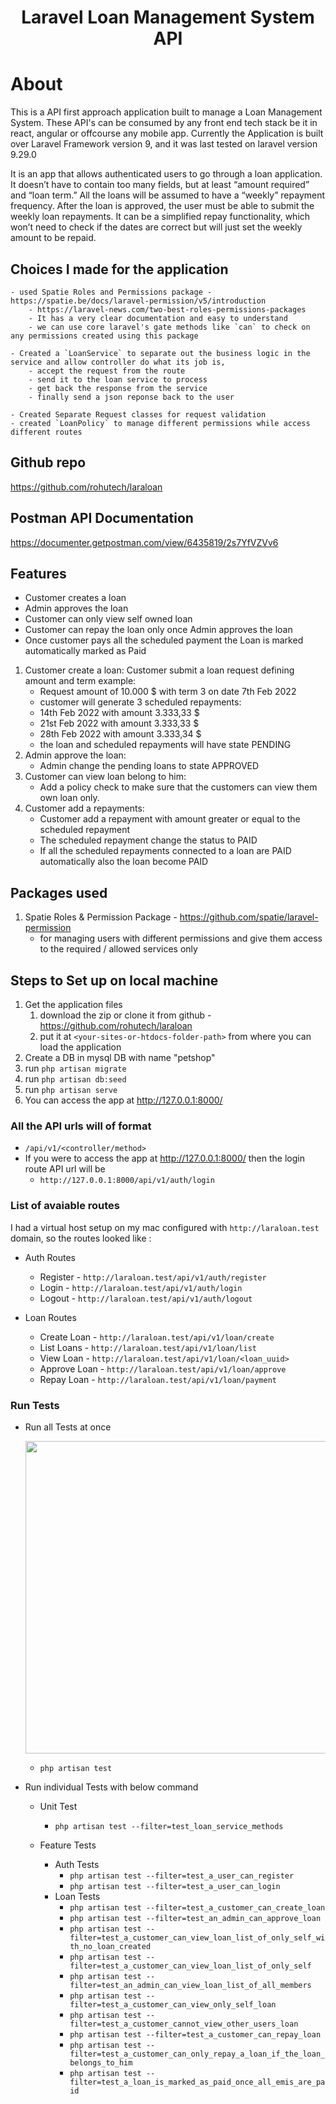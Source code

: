 <h1 align="center">Laravel Loan Management System API</h1>

# About

This is a API first approach application built to manage a Loan Management System.
These API's can be consumed by any front end tech stack be it in react, angular or offcourse any mobile app.
Currently the Application is built over Laravel Framework version 9, and it was last tested on laravel version 9.29.0

It is an app that allows authenticated users to go through a loan application. It doesn’t have to contain too many fields, but at least “amount
required” and “loan term.” All the loans will be assumed to have a “weekly” repayment frequency.
After the loan is approved, the user must be able to submit the weekly loan repayments. It can be a simplified repay functionality, which won’t need to check if the dates are correct but will just set the weekly amount to be repaid.

## Choices I made for the application

    - used Spatie Roles and Permissions package - https://spatie.be/docs/laravel-permission/v5/introduction
        - https://laravel-news.com/two-best-roles-permissions-packages
        - It has a very clear documentation and easy to understand
        - we can use core laravel's gate methods like `can` to check on any permissions created using this package

    - Created a `LoanService` to separate out the business logic in the service and allow controller do what its job is,
        - accept the request from the route
        - send it to the loan service to process
        - get back the response from the service
        - finally send a json reponse back to the user

    - Created Separate Request classes for request validation
    - created `LoanPolicy` to manage different permissions while access different routes

## Github repo

https://github.com/rohutech/laraloan

## Postman API Documentation

https://documenter.getpostman.com/view/6435819/2s7YfVZVv6

## Features

-   Customer creates a loan
-   Admin approves the loan
-   Customer can only view self owned loan
-   Customer can repay the loan only once Admin approves the loan
-   Once customer pays all the scheduled payment the Loan is marked automatically marked as Paid

1. Customer create a loan:
   Customer submit a loan request defining amount and term example:
    - Request amount of 10.000 $ with term 3 on date 7th Feb 2022
    - customer will generate 3 scheduled repayments:
    - 14th Feb 2022 with amount 3.333,33 $
    - 21st Feb 2022 with amount 3.333,33 $
    - 28th Feb 2022 with amount 3.333,34 $
    - the loan and scheduled repayments will have state PENDING
2. Admin approve the loan:
    - Admin change the pending loans to state APPROVED
3. Customer can view loan belong to him:
    - Add a policy check to make sure that the customers can view them own loan only.
4. Customer add a repayments:
    - Customer add a repayment with amount greater or equal to the scheduled repayment
    - The scheduled repayment change the status to PAID
    - If all the scheduled repayments connected to a loan are PAID automatically also the loan become PAID

## Packages used

1. Spatie Roles & Permission Package - https://github.com/spatie/laravel-permission
    - for managing users with different permissions and give them access to the required / allowed services only

## Steps to Set up on local machine

1. Get the application files
    1. download the zip or clone it from github - https://github.com/rohutech/laraloan
    2. put it at `<your-sites-or-htdocs-folder-path>` from where you can load the application
2. Create a DB in mysql DB with name "petshop"
3. run `php artisan migrate`
4. run `php artisan db:seed`
5. run `php artisan serve`
6. You can access the app at http://127.0.0.1:8000/

### All the API urls will of format

-   `/api/v1/<controller/method>`
-   If you were to access the app at http://127.0.0.1:8000/ then the login route API url will be
    -   `http://127.0.0.1:8000/api/v1/auth/login`

### List of avaiable routes

I had a virtual host setup on my mac configured with `http://laraloan.test` domain, so the routes looked like :

-   Auth Routes

    -   Register - `http://laraloan.test/api/v1/auth/register`
    -   Login - `http://laraloan.test/api/v1/auth/login`
    -   Logout - `http://laraloan.test/api/v1/auth/logout`

-   Loan Routes
    -   Create Loan - `http://laraloan.test/api/v1/loan/create`
    -   List Loans - `http://laraloan.test/api/v1/loan/list`
    -   View Loan - `http://laraloan.test/api/v1/loan/<loan_uuid>`
    -   Approve Loan - `http://laraloan.test/api/v1/loan/approve`
    -   Repay Loan - `http://laraloan.test/api/v1/loan/payment`

### Run Tests

-   Run all Tests at once
    <p><img src="http://rohutech.com/wp-content/uploads/2022/09/Laravel-Loan-Tests.png" width="500"></p>

    -   `php artisan test`

-   Run individual Tests with below command

    -   Unit Test

        -   `php artisan test --filter=test_loan_service_methods`

    -   Feature Tests
        -   Auth Tests
            -   `php artisan test --filter=test_a_user_can_register`
            -   `php artisan test --filter=test_a_user_can_login`
        -   Loan Tests
            -   `php artisan test --filter=test_a_customer_can_create_loan`
            -   `php artisan test --filter=test_an_admin_can_approve_loan`
            -   `php artisan test --filter=test_a_customer_can_view_loan_list_of_only_self_with_no_loan_created`
            -   `php artisan test --filter=test_a_customer_can_view_loan_list_of_only_self`
            -   `php artisan test --filter=test_an_admin_can_view_loan_list_of_all_members`
            -   `php artisan test --filter=test_a_customer_can_view_only_self_loan`
            -   `php artisan test --filter=test_a_customer_cannot_view_other_users_loan`
            -   `php artisan test --filter=test_a_customer_can_repay_loan`
            -   `php artisan test --filter=test_a_customer_can_only_repay_a_loan_if_the_loan_belongs_to_him`
            -   `php artisan test --filter=test_a_loan_is_marked_as_paid_once_all_emis_are_paid`
